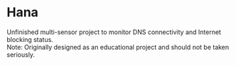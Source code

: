 # Hana
Unfinished multi-sensor project to monitor DNS connectivity and Internet blocking status.   
Note: Originally designed as an educational project and should not be taken seriously.     

